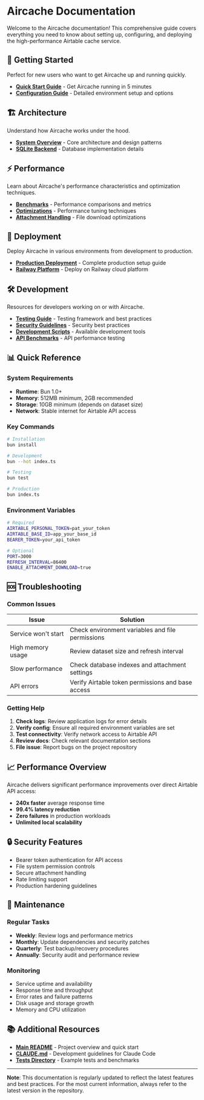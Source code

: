 # Aircache Documentation

Welcome to the Aircache documentation! This comprehensive guide covers everything you need to know about setting up, configuring, and deploying the high-performance Airtable cache service.

## 🚀 Getting Started

Perfect for new users who want to get Aircache up and running quickly.

- **[Quick Start Guide](getting-started/quick-start.md)** - Get Aircache running in 5 minutes
- **[Configuration Guide](getting-started/configuration.md)** - Detailed environment setup and options

## 🏗️ Architecture

Understand how Aircache works under the hood.

- **[System Overview](architecture/overview.md)** - Core architecture and design patterns
- **[SQLite Backend](architecture/sqlite-backend.md)** - Database implementation details

## ⚡ Performance

Learn about Aircache's performance characteristics and optimization techniques.

- **[Benchmarks](performance/benchmarks.md)** - Performance comparisons and metrics
- **[Optimizations](performance/optimizations.md)** - Performance tuning techniques
- **[Attachment Handling](performance/attachments.md)** - File download optimizations

## 🚀 Deployment

Deploy Aircache in various environments from development to production.

- **[Production Deployment](deployment/production.md)** - Complete production setup guide
- **[Railway Platform](deployment/railway.md)** - Deploy on Railway cloud platform

## 🛠️ Development

Resources for developers working on or with Aircache.

- **[Testing Guide](development/testing.md)** - Testing framework and best practices
- **[Security Guidelines](development/security.md)** - Security best practices
- **[Development Scripts](development/scripts.md)** - Available development tools
- **[API Benchmarks](development/api-benchmarks.md)** - API performance testing

## 📊 Quick Reference

### System Requirements
- **Runtime**: Bun 1.0+
- **Memory**: 512MB minimum, 2GB recommended
- **Storage**: 10GB minimum (depends on dataset size)
- **Network**: Stable internet for Airtable API access

### Key Commands
```bash
# Installation
bun install

# Development
bun --hot index.ts

# Testing
bun test

# Production
bun index.ts
```

### Environment Variables
```bash
# Required
AIRTABLE_PERSONAL_TOKEN=pat_your_token
AIRTABLE_BASE_ID=app_your_base_id
BEARER_TOKEN=your_api_token

# Optional
PORT=3000
REFRESH_INTERVAL=86400
ENABLE_ATTACHMENT_DOWNLOAD=true
```

## 🆘 Troubleshooting

### Common Issues

| Issue | Solution |
|-------|----------|
| Service won't start | Check environment variables and file permissions |
| High memory usage | Review dataset size and refresh interval |
| Slow performance | Check database indexes and attachment settings |
| API errors | Verify Airtable token permissions and base access |

### Getting Help

1. **Check logs**: Review application logs for error details
2. **Verify config**: Ensure all required environment variables are set
3. **Test connectivity**: Verify network access to Airtable API
4. **Review docs**: Check relevant documentation sections
5. **File issue**: Report bugs on the project repository

## 📈 Performance Overview

Aircache delivers significant performance improvements over direct Airtable API access:

- **240x faster** average response time
- **99.4% latency reduction**
- **Zero failures** in production workloads
- **Unlimited local scalability**

## 🔒 Security Features

- Bearer token authentication for API access
- File system permission controls
- Secure attachment handling
- Rate limiting support
- Production hardening guidelines

## 🔧 Maintenance

### Regular Tasks
- **Weekly**: Review logs and performance metrics
- **Monthly**: Update dependencies and security patches
- **Quarterly**: Test backup/recovery procedures
- **Annually**: Security audit and performance review

### Monitoring
- Service uptime and availability
- Response time and throughput
- Error rates and failure patterns
- Disk usage and storage growth
- Memory and CPU utilization

## 📚 Additional Resources

- **[Main README](../README.md)** - Project overview and quick start
- **[CLAUDE.md](../CLAUDE.md)** - Development guidelines for Claude Code
- **[Tests Directory](../tests/)** - Example tests and benchmarks

---

**Note**: This documentation is regularly updated to reflect the latest features and best practices. For the most current information, always refer to the latest version in the repository.